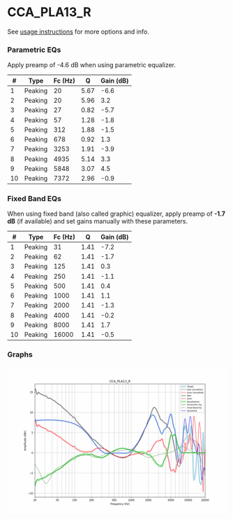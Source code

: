 # CCA_PLA13_R
See [usage instructions](https://github.com/jaakkopasanen/AutoEq#usage) for more options and info.

### Parametric EQs
Apply preamp of -4.6 dB when using parametric equalizer.

|   # | Type    |   Fc (Hz) |    Q |   Gain (dB) |
|-----|---------|-----------|------|-------------|
|   1 | Peaking |        20 | 5.67 |        -6.6 |
|   2 | Peaking |        20 | 5.96 |         3.2 |
|   3 | Peaking |        27 | 0.82 |        -5.7 |
|   4 | Peaking |        57 | 1.28 |        -1.8 |
|   5 | Peaking |       312 | 1.88 |        -1.5 |
|   6 | Peaking |       678 | 0.92 |         1.3 |
|   7 | Peaking |      3253 | 1.91 |        -3.9 |
|   8 | Peaking |      4935 | 5.14 |         3.3 |
|   9 | Peaking |      5848 | 3.07 |         4.5 |
|  10 | Peaking |      7372 | 2.96 |        -0.9 |

### Fixed Band EQs
When using fixed band (also called graphic) equalizer, apply preamp of **-1.7 dB** (if available) and set gains manually with these parameters.

|   # | Type    |   Fc (Hz) |    Q |   Gain (dB) |
|-----|---------|-----------|------|-------------|
|   1 | Peaking |        31 | 1.41 |        -7.2 |
|   2 | Peaking |        62 | 1.41 |        -1.7 |
|   3 | Peaking |       125 | 1.41 |         0.3 |
|   4 | Peaking |       250 | 1.41 |        -1.1 |
|   5 | Peaking |       500 | 1.41 |         0.4 |
|   6 | Peaking |      1000 | 1.41 |         1.1 |
|   7 | Peaking |      2000 | 1.41 |        -1.3 |
|   8 | Peaking |      4000 | 1.41 |        -0.2 |
|   9 | Peaking |      8000 | 1.41 |         1.7 |
|  10 | Peaking |     16000 | 1.41 |        -0.5 |

### Graphs
![](./CCA_PLA13_R.png)
